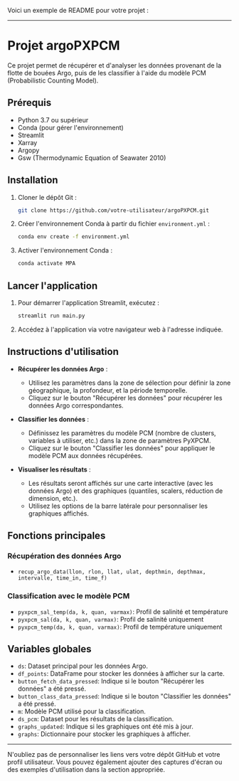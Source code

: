 Voici un exemple de README pour votre projet :

---

# Projet argoPXPCM

Ce projet permet de récupérer et d'analyser les données provenant de la flotte de bouées Argo, puis de les classifier à l'aide du modèle PCM (Probabilistic Counting Model).

## Prérequis

- Python 3.7 ou supérieur
- Conda (pour gérer l'environnement)
- Streamlit
- Xarray
- Argopy
- Gsw (Thermodynamic Equation of Seawater 2010)

## Installation

1. Cloner le dépôt Git :
   ```bash
   git clone https://github.com/votre-utilisateur/argoPXPCM.git
   ```

2. Créer l'environnement Conda à partir du fichier `environment.yml` :
   ```bash
   conda env create -f environment.yml
   ```

3. Activer l'environnement Conda :
   ```bash
   conda activate MPA
   ```

## Lancer l'application

1. Pour démarrer l'application Streamlit, exécutez :
   ```bash
   streamlit run main.py
   ```

2. Accédez à l'application via votre navigateur web à l'adresse indiquée.

## Instructions d'utilisation

- **Récupérer les données Argo** :
  - Utilisez les paramètres dans la zone de sélection pour définir la zone géographique, la profondeur, et la période temporelle.
  - Cliquez sur le bouton "Récupérer les données" pour récupérer les données Argo correspondantes.

- **Classifier les données** :
  - Définissez les paramètres du modèle PCM (nombre de clusters, variables à utiliser, etc.) dans la zone de paramètres PyXPCM.
  - Cliquez sur le bouton "Classifier les données" pour appliquer le modèle PCM aux données récupérées.

- **Visualiser les résultats** :
  - Les résultats seront affichés sur une carte interactive (avec les données Argo) et des graphiques (quantiles, scalers, réduction de dimension, etc.).
  - Utilisez les options de la barre latérale pour personnaliser les graphiques affichés.

## Fonctions principales

### Récupération des données Argo

- `recup_argo_data(llon, rlon, llat, ulat, depthmin, depthmax, intervalle, time_in, time_f)`

### Classification avec le modèle PCM

- `pyxpcm_sal_temp(da, k, quan, varmax)`: Profil de salinité et température
- `pyxpcm_sal(da, k, quan, varmax)`: Profil de salinité uniquement
- `pyxpcm_temp(da, k, quan, varmax)`: Profil de température uniquement

## Variables globales

- `ds`: Dataset principal pour les données Argo.
- `df_points`: DataFrame pour stocker les données à afficher sur la carte.
- `button_fetch_data_pressed`: Indique si le bouton "Récupérer les données" a été pressé.
- `button_class_data_pressed`: Indique si le bouton "Classifier les données" a été pressé.
- `m`: Modèle PCM utilisé pour la classification.
- `ds_pcm`: Dataset pour les résultats de la classification.
- `graphs_updated`: Indique si les graphiques ont été mis à jour.
- `graphs`: Dictionnaire pour stocker les graphiques à afficher.



---

N'oubliez pas de personnaliser les liens vers votre dépôt GitHub et votre profil utilisateur. Vous pouvez également ajouter des captures d'écran ou des exemples d'utilisation dans la section appropriée.